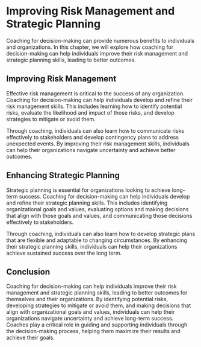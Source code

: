 Improving Risk Management and Strategic Planning
=========================================================================================================================

Coaching for decision-making can provide numerous benefits to individuals and organizations. In this chapter, we will explore how coaching for decision-making can help individuals improve their risk management and strategic planning skills, leading to better outcomes.

Improving Risk Management
-------------------------

Effective risk management is critical to the success of any organization. Coaching for decision-making can help individuals develop and refine their risk management skills. This includes learning how to identify potential risks, evaluate the likelihood and impact of those risks, and develop strategies to mitigate or avoid them.

Through coaching, individuals can also learn how to communicate risks effectively to stakeholders and develop contingency plans to address unexpected events. By improving their risk management skills, individuals can help their organizations navigate uncertainty and achieve better outcomes.

Enhancing Strategic Planning
----------------------------

Strategic planning is essential for organizations looking to achieve long-term success. Coaching for decision-making can help individuals develop and refine their strategic planning skills. This includes identifying organizational goals and values, evaluating options and making decisions that align with those goals and values, and communicating those decisions effectively to stakeholders.

Through coaching, individuals can also learn how to develop strategic plans that are flexible and adaptable to changing circumstances. By enhancing their strategic planning skills, individuals can help their organizations achieve sustained success over the long term.

Conclusion
----------

Coaching for decision-making can help individuals improve their risk management and strategic planning skills, leading to better outcomes for themselves and their organizations. By identifying potential risks, developing strategies to mitigate or avoid them, and making decisions that align with organizational goals and values, individuals can help their organizations navigate uncertainty and achieve long-term success. Coaches play a critical role in guiding and supporting individuals through the decision-making process, helping them maximize their results and achieve their goals.

